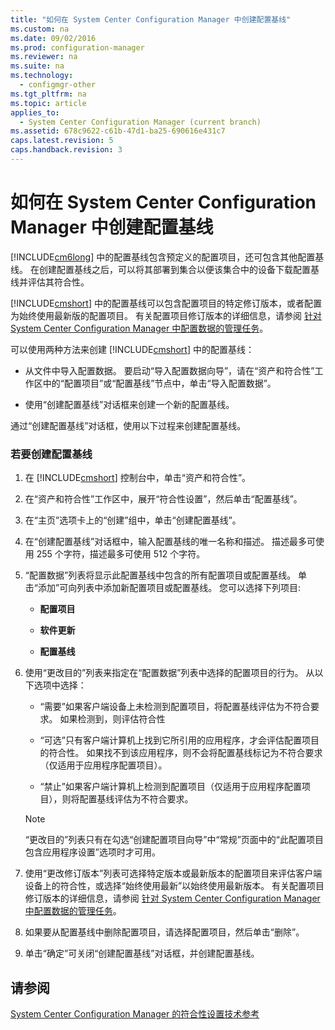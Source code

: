 ```yaml
---
title: "如何在 System Center Configuration Manager 中创建配置基线"
ms.custom: na
ms.date: 09/02/2016
ms.prod: configuration-manager
ms.reviewer: na
ms.suite: na
ms.technology: 
  - configmgr-other
ms.tgt_pltfrm: na
ms.topic: article
applies_to: 
  - System Center Configuration Manager (current branch)
ms.assetid: 678c9622-c61b-47d1-ba25-690616e431c7
caps.latest.revision: 5
caps.handback.revision: 3
---
```

# 如何在 System Center Configuration Manager 中创建配置基线
[!INCLUDE[cm6long](../LocTest/includes/cm6long_md.md)] 中的配置基线包含预定义的配置项目，还可包含其他配置基线。 在创建配置基线之后，可以将其部署到集合以便该集合中的设备下载配置基线并评估其符合性。  
  
 [!INCLUDE[cmshort](../LocTest/includes/cmshort_md.md)] 中的配置基线可以包含配置项目的特定修订版本，或者配置为始终使用最新版的配置项目。 有关配置项目修订版本的详细信息，请参阅 [针对 System Center Configuration Manager 中配置数据的管理任务](../LocTest/Management-tasks-for-configuration-data-in-System-Center-Configuration-Manager.md)。  
  
 可以使用两种方法来创建 [!INCLUDE[cmshort](../LocTest/includes/cmshort_md.md)] 中的配置基线：  
  
-   从文件中导入配置数据。 要启动“导入配置数据向导”，请在“资产和符合性”工作区中的“配置项目”或“配置基线”节点中，单击“导入配置数据”。  
  
-   使用“创建配置基线”对话框来创建一个新的配置基线。  
  
 通过“创建配置基线”对话框，使用以下过程来创建配置基线。  
  
### 若要创建配置基线  
  
1.  在 [!INCLUDE[cmshort](../LocTest/includes/cmshort_md.md)] 控制台中，单击“资产和符合性”。  
  
2.  在“资产和符合性”工作区中，展开“符合性设置”，然后单击“配置基线”。  
  
3.  在“主页”选项卡上的“创建”组中，单击“创建配置基线”。  
  
4.  在“创建配置基线”对话框中，输入配置基线的唯一名称和描述。 描述最多可使用 255 个字符，描述最多可使用 512 个字符。  
  
5.  “配置数据”列表将显示此配置基线中包含的所有配置项目或配置基线。 单击“添加”可向列表中添加新配置项目或配置基线。 您可以选择下列项目:  
  
    -   **配置项目**  
  
    -   **软件更新**  
  
    -   **配置基线**  
  
6.  使用“更改目的”列表来指定在“配置数据”列表中选择的配置项目的行为。 从以下选项中选择：  
  
    -   “需要”如果客户端设备上未检测到配置项目，将配置基线评估为不符合要求。 如果检测到，则评估符合性  
  
    -   “可选”只有客户端计算机上找到它所引用的应用程序，才会评估配置项目的符合性。 如果找不到该应用程序，则不会将配置基线标记为不符合要求（仅适用于应用程序配置项目）。  
  
    -   “禁止”如果客户端计算机上检测到配置项目（仅适用于应用程序配置项目），则将配置基线评估为不符合要求。  
  
    > [!NOTE]  
    >  “更改目的”列表只有在勾选“创建配置项目向导”中“常规”页面中的“此配置项目包含应用程序设置”选项时才可用。  
  
7.  使用“更改修订版本”列表可选择特定版本或最新版本的配置项目来评估客户端设备上的符合性，或选择“始终使用最新”以始终使用最新版本。 有关配置项目修订版本的详细信息，请参阅 [针对 System Center Configuration Manager 中配置数据的管理任务](../LocTest/Management-tasks-for-configuration-data-in-System-Center-Configuration-Manager.md)。  
  
8.  如果要从配置基线中删除配置项目，请选择配置项目，然后单击“删除”。  
  
9. 单击“确定”可关闭“创建配置基线”对话框，并创建配置基线。  
  
## 请参阅  
 [System Center Configuration Manager 的符合性设置技术参考](../LocTest/Compliance-settings-technical-reference-for-System-Center-Configuration-Manager.md)